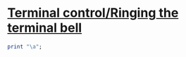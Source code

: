 [1]: http://rosettacode.org/wiki/Terminal_control/Ringing_the_terminal_bell

# [Terminal control/Ringing the terminal bell][1]

```ruby
print "\a";
```